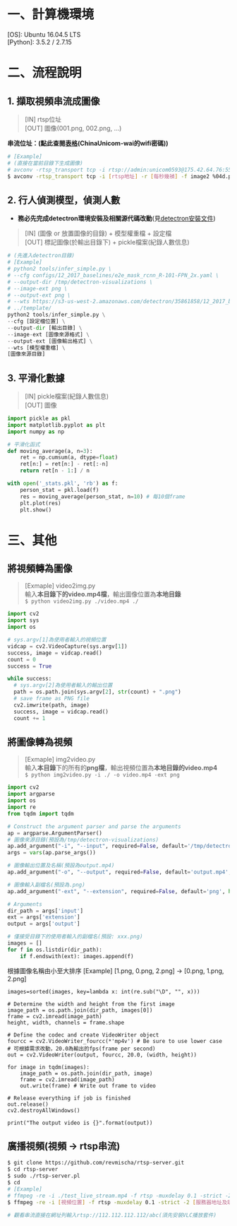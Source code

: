 # 一、計算機環境
[OS]: Ubuntu 16.04.5 LTS  
[Python]: 3.5.2 / 2.7.15

# 二、流程說明
## 1. 擷取視頻串流成圖像
> [IN]  rtsp位址  
> [OUT] 圖像(001.png, 002.png, ...)

**串流位址：(點此查閱[表格](../assets/rtsp_address.xlsx)(ChinaUnicom-wai的wifi密碼))**

```bash
# [Example]
# (直接在當前目錄下生成圖像)
# avconv -rtsp_transport tcp -i rtsp://admin:unicom0593@175.42.64.76:554/Streaming/Channels/301 -r 30 -f image2 %04d.png
$ avconv -rtsp_transport tcp -i [rtsp地址] -r [每秒幾禎] -f image2 %04d.png
```

## 2. 行人偵測模型，偵測人數
* **務必先完成detectron環境安裝及相關源代碼改動**(見[detectron安裝文件](object_detection.md))
> [IN]  (圖像 or 放置圖像的目錄) + 模型權重檔 + 設定檔  
> [OUT] 標記圖像(於輸出目錄下) + pickle檔案(紀錄人數信息)

```python
# (先進入detectron目錄)
# [Example]
# python2 tools/infer_simple.py \
# --cfg configs/12_2017_baselines/e2e_mask_rcnn_R-101-FPN_2x.yaml \
# --output-dir /tmp/detectron-visualizations \
# --image-ext png \
# --output-ext png \
# --wts https://s3-us-west-2.amazonaws.com/detectron/35861858/12_2017_baselines/e2e_mask_rcnn_R-101-FPN_2x.yaml.02_32_51.#SgT4y1cO/output/train/coco_2014_train:coco_2014_valminusminival/generalized_rcnn/model_final.pkl \
# ../template/
python2 tools/infer_simple.py \
--cfg [設定檔位置] \
--output-dir [輸出目錄] \
--image-ext [圖像來源格式] \
--output-ext [圖像輸出格式] \
--wts [模型權重檔] \
[圖像來源目錄]
```

## 3. 平滑化數據
> [IN]  pickle檔案(紀錄人數信息)  
> [OUT] 圖像

```python
import pickle as pkl
import matplotlib.pyplot as plt
import numpy as np

# 平滑化函式
def moving_average(a, n=3):
    ret = np.cumsum(a, dtype=float)
    ret[n:] = ret[n:] - ret[:-n]
    return ret[n - 1:] / n

with open('_stats.pkl', 'rb') as f:
    person_stat = pkl.load(f)
    res = moving_average(person_stat, n=10) # 每10個frame
    plt.plot(res)
    plt.show()

```

# 三、其他
## 將視頻轉為圖像
> [Exmaple] video2img.py  
> 輸入**本目錄下的video.mp4檔**，輸出圖像位置為**本地目錄**  
> `$ python video2img.py ./video.mp4 ./`  

```python
import cv2
import sys
import os

# sys.argv[1]為使用者輸入的視頻位置
vidcap = cv2.VideoCapture(sys.argv[1])
success, image = vidcap.read()
count = 0
success = True

while success:
  # sys.argv[2]為使用者輸入的輸出位置
  path = os.path.join(sys.argv[2], str(count) + ".png")
  # save frame as PNG file
  cv2.imwrite(path, image)
  success, image = vidcap.read()
  count += 1

```

## 將圖像轉為視頻
> [Exmaple] img2video.py  
> 輸入**本目錄**下的所有的**png檔**，輸出視頻位置為**本地目錄的video.mp4**  
> `$ python img2video.py -i ./ -o video.mp4 -ext png`  

```python
import cv2
import argparse
import os
import re
from tqdm import tqdm

# Construct the argument parser and parse the arguments
ap = argparse.ArgumentParser()
# 圖像來源目錄(預設為/tmp/detectron-visualizations)
ap.add_argument("-i", "--input", required=False, default='/tmp/detectron-visualizations', help="Input images directory")
args = vars(ap.parse_args())

# 圖像輸出位置及名稱(預設為output.mp4)
ap.add_argument("-o", "--output", required=False, default='output.mp4', help="output video file")

# 圖像輸入副檔名(預設為.png)
ap.add_argument("-ext", "--extension", required=False, default='png', help="extension name. default is 'png'.")

# Arguments
dir_path = args['input']
ext = args['extension']
output = args['output']

# 僅接受目錄下的使用者輸入的副檔名(預設: xxx.png)
images = []
for f in os.listdir(dir_path):
    if f.endswith(ext): images.append(f)

```
  根據圖像名稱由小至大排序
  [Example]
    [1.png, 0.png, 2.png] -> [0.png, 1.png, 2.png]
```
images=sorted(images, key=lambda x: int(re.sub("\D", "", x)))

# Determine the width and height from the first image
image_path = os.path.join(dir_path, images[0])
frame = cv2.imread(image_path)
height, width, channels = frame.shape

# Define the codec and create VideoWriter object
fourcc = cv2.VideoWriter_fourcc(*'mp4v') # Be sure to use lower case
# 可根據需求改動，20.0為輸出的fps(frame per second)
out = cv2.VideoWriter(output, fourcc, 20.0, (width, height))

for image in tqdm(images):
    image_path = os.path.join(dir_path, image)
    frame = cv2.imread(image_path)
    out.write(frame) # Write out frame to video

# Release everything if job is finished
out.release()
cv2.destroyAllWindows()

print("The output video is {}".format(output))
```

## 廣播視頻(視頻 -> rtsp串流)
```bash
$ git clone https://github.com/revmischa/rtsp-server.git
$ cd rtsp-server
$ sudo ./rtsp-server.pl
$ cd
# [Example]
# ffmpeg -re -i ./test_live_stream.mp4 -f rtsp -muxdelay 0.1 -strict -2 rtsp://112.112.112.112:5545/abc
$ ffmpeg -re -i [視頻位置] -f rtsp -muxdelay 0.1 -strict -2 [服務器地址及端口]

# 觀看串流直接在網址列輸入rtsp://112.112.112.112/abc(須先安裝VLC播放套件)
```
